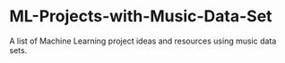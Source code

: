 # ML-Projects-with-Music-Data-Set
A list of Machine Learning project ideas and resources using music data sets.
